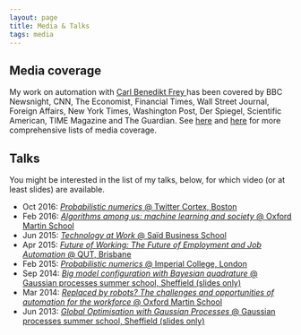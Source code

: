 ```yaml
---
layout: page
title: Media & Talks
tags: media
---
```


## Media coverage

My work on automation with [Carl Benedikt Frey ](http://carlbenediktfrey.com) has been covered by BBC Newsnight, CNN, The Economist, Financial Times, Wall Street Journal, Foreign Affairs, New York Times, Washington Post, Der Spiegel, Scientific American, TIME Magazine and The Guardian. See [here](http://www.oxfordmartin.ox.ac.uk/people/647) and [here](http://carlbenediktfrey.com/in-the-media/) for more comprehensive lists of media coverage.

## Talks

You might be interested in the list of my talks, below, for which video (or at least slides) are available. 

* Oct 2016: [*Probabilistic numerics* @ Twitter Cortex, Boston](https://www.periscope.tv/w/1dRKZRvZpyrKB)
* Feb 2016: [*Algorithms among us: machine learning and society* @ Oxford Martin School](http://www.oxfordmartin.ox.ac.uk/videos/view/541)
* Jun 2015: [*Technology at Work* @ Saïd Business School](https://www.youtube.com/watch?v=DocR4IZzBzU)
* Apr 2015: [*Future of Working: The Future of Employment and Job Automation* @ QUT, Brisbane](https://www.youtube.com/watch?v=uW9H2icp8BE&t=1s)
* Feb 2015: [*Probabilistic numerics* @ Imperial College, London](http://panopto.imperial.ac.uk/Panopto/Pages/Viewer.aspx?id=9ca7b787-7310-469d-a47c-deaac7ca313f)
* Sep 2014: [*Big model configuration with Bayesian quadrature* @ Gaussian processes summer school, Sheffield (slides only)](http://ml.dcs.shef.ac.uk/gpss/gpss14/)
* Mar 2014: [*Replaced by robots? The challenges and opportunities of automation for the workforce* @ Oxford Martin School](http://www.oxfordmartin.ox.ac.uk/videos/view/375)
* Jun 2013: [*Global Optimisation with Gaussian Processes* @ Gaussian processes summer school, Sheffield (slides only)](http://ml.dcs.shef.ac.uk/gpss/gpss13/)

